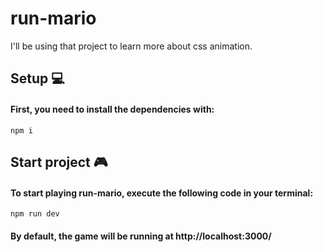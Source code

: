 # run-mario
I'll be using that project to learn more about css animation. 

## Setup :computer:
#### First, you need to install the dependencies with:
``
npm i
``
## Start project :video_game:
#### To start playing run-mario, execute the following code in your terminal:
``
npm run dev
``
#### By default, the game will be running at http://localhost:3000/
